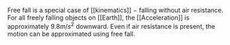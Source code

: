 Free fall is a special case of [[kinematics]] $-$ falling without air resistance. For all freely falling objects on [[Earth]], the [[Acceleration]] is approximately $9.8m/s^2$ downward. Even if air resistance is present, the motion can be approximated using free fall.